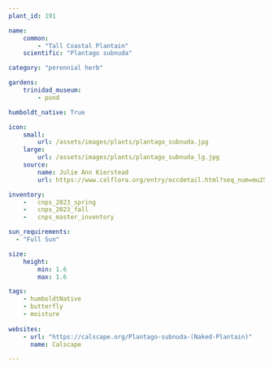 ```yaml
---
plant_id: 191 

name: 
    common: 
        - "Tall Coastal Plantain"  
    scientific: "Plantago subnuda"  

category: "perennial herb"

gardens:
    trinidad_museum:
        - pond

humboldt_native: True

icon: 
    small: 
        url: /assets/images/plants/plantago_subnuda.jpg
    large: 
        url: /assets/images/plants/plantago_subnuda_lg.jpg
    source: 
        name: Julie Ann Kierstead 
        url: https://www.calflora.org/entry/occdetail.html?seq_num=mu25416

inventory: 
    -   cnps_2023_spring
    -   cnps_2023_fall
    -   cnps_master_inventory

sun_requirements:
  - "Full Sun"

size:
    height: 
        min: 1.6
        max: 1.6 

tags: 
    - humboldtNative
    - butterfly
    - moisture
 
websites: 
    - url: "https://calscape.org/Plantago-subnuda-(Naked-Plantain)"
      name: Calscape

---
```

